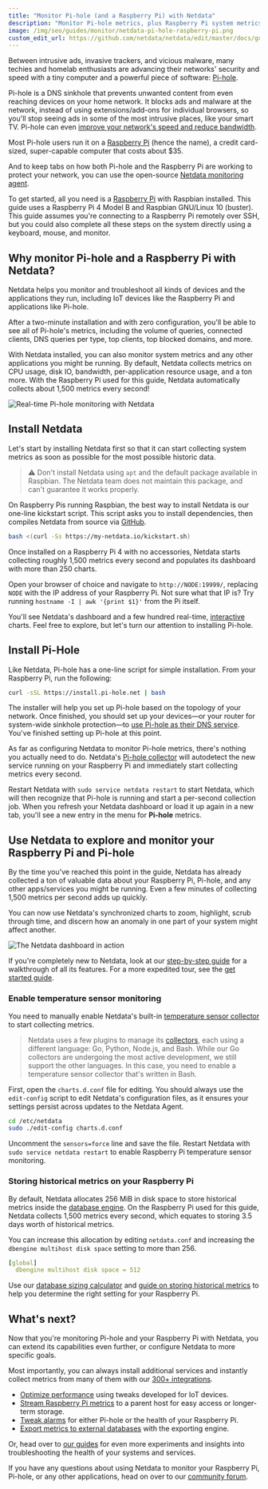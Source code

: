 ```yaml
---
title: "Monitor Pi-hole (and a Raspberry Pi) with Netdata"
description: "Monitor Pi-hole metrics, plus Raspberry Pi system metrics, in minutes and completely for free with Netdata's open-source monitoring agent."
image: /img/seo/guides/monitor/netdata-pi-hole-raspberry-pi.png
custom_edit_url: https://github.com/netdata/netdata/edit/master/docs/guides/monitor/pi-hole-raspberry-pi.md
---
```




Between intrusive ads, invasive trackers, and vicious malware, many techies and homelab enthusiasts are advancing their
networks' security and speed with a tiny computer and a powerful piece of software: [Pi-hole](https://pi-hole.net/).

Pi-hole is a DNS sinkhole that prevents unwanted content from even reaching devices on your home network. It blocks ads
and malware at the network, instead of using extensions/add-ons for individual browsers, so you'll stop seeing ads in
some of the most intrusive places, like your smart TV. Pi-hole can even [improve your network's speed and reduce
bandwidth](https://discourse.pi-hole.net/t/will-pi-hole-slow-down-my-network/2048).

Most Pi-hole users run it on a [Raspberry Pi](https://www.raspberrypi.org/products/raspberry-pi-4-model-b/) (hence the
name), a credit card-sized, super-capable computer that costs about $35.

And to keep tabs on how both Pi-hole and the Raspberry Pi are working to protect your network, you can use the
open-source [Netdata monitoring agent](https://github.com/netdata/netdata). 

To get started, all you need is a [Raspberry Pi](https://www.raspberrypi.org/products/raspberry-pi-4-model-b/) with
Raspbian installed. This guide uses a Raspberry Pi 4 Model B and Raspbian GNU/Linux 10 (buster). This guide assumes
you're connecting to a Raspberry Pi remotely over SSH, but you could also complete all these steps on the system
directly using a keyboard, mouse, and monitor.

## Why monitor Pi-hole and a Raspberry Pi with Netdata?

Netdata helps you monitor and troubleshoot all kinds of devices and the applications they run, including IoT devices
like the Raspberry Pi and applications like Pi-hole.

After a two-minute installation and with zero configuration, you'll be able to see all of Pi-hole's metrics, including
the volume of queries, connected clients, DNS queries per type, top clients, top blocked domains, and more.

With Netdata installed, you can also monitor system metrics and any other applications you might be running. By default,
Netdata collects metrics on CPU usage, disk IO, bandwidth, per-application resource usage, and a ton more. With the
Raspberry Pi used for this guide, Netdata automatically collects about 1,500 metrics every second!

![Real-time Pi-hole monitoring with
Netdata](https://user-images.githubusercontent.com/1153921/90447745-c8fe9600-e098-11ea-8a57-4f07339f002b.png)

## Install Netdata

Let's start by installing Netdata first so that it can start collecting system metrics as soon as possible for the most
possible historic data.

> ⚠️ Don't install Netdata using `apt` and the default package available in Raspbian. The Netdata team does not maintain
> this package, and can't guarantee it works properly.

On Raspberry Pis running Raspbian, the best way to install Netdata is our one-line kickstart script. This script asks
you to install dependencies, then compiles Netdata from source via [GitHub](https://github.com/netdata/netdata).

```bash
bash <(curl -Ss https://my-netdata.io/kickstart.sh)
```

Once installed on a Raspberry Pi 4 with no accessories, Netdata starts collecting roughly 1,500 metrics every second and
populates its dashboard with more than 250 charts.

Open your browser of choice and navigate to `http://NODE:19999/`, replacing `NODE` with the IP address of your Raspberry
Pi. Not sure what that IP is? Try running `hostname -I | awk '{print $1}'` from the Pi itself.

You'll see Netdata's dashboard and a few hundred real-time,
[interactive](/guides/step-by-step/step-02#interact-with-charts) charts. Feel free to
explore, but let's turn our attention to installing Pi-hole.

## Install Pi-Hole

Like Netdata, Pi-hole has a one-line script for simple installation. From your Raspberry Pi, run the following:

```bash
curl -sSL https://install.pi-hole.net | bash
```

The installer will help you set up Pi-hole based on the topology of your network. Once finished, you should set up your
devices—or your router for system-wide sinkhole protection—to [use Pi-hole as their DNS
service](https://discourse.pi-hole.net/t/how-do-i-configure-my-devices-to-use-pi-hole-as-their-dns-server/245). You've
finished setting up Pi-hole at this point.

As far as configuring Netdata to monitor Pi-hole metrics, there's nothing you actually need to do. Netdata's [Pi-hole
collector](/docs/agent/collectors/go.d.plugin/modules/pihole) will autodetect the new service
running on your Raspberry Pi and immediately start collecting metrics every second.

Restart Netdata with `sudo service netdata restart` to start Netdata, which will then recognize that Pi-hole is running
and start a per-second collection job. When you refresh your Netdata dashboard or load it up again in a new tab, you'll
see a new entry in the menu for **Pi-hole** metrics.

## Use Netdata to explore and monitor your Raspberry Pi and Pi-hole

By the time you've reached this point in the guide, Netdata has already collected a ton of valuable data about your
Raspberry Pi, Pi-hole, and any other apps/services you might be running. Even a few minutes of collecting 1,500 metrics
per second adds up quickly.

You can now use Netdata's synchronized charts to zoom, highlight, scrub through time, and discern how an anomaly in one
part of your system might affect another.

![The Netdata dashboard in
action](https://user-images.githubusercontent.com/1153921/80827388-b9fee100-8b98-11ea-8f60-0d7824667cd3.gif)

If you're completely new to Netdata, look at our [step-by-step guide](/guides/step-by-step/step-00) for a
walkthrough of all its features. For a more expedited tour, see the [get started guide](/docs/agent/getting-started).

### Enable temperature sensor monitoring

You need to manually enable Netdata's built-in [temperature sensor
collector](/docs/agent/collectors/charts.d.plugin/sensors) to start collecting metrics.

> Netdata uses a few plugins to manage its [collectors](/docs/agent/collectors/reference), each using a different language: Go,
> Python, Node.js, and Bash. While our Go collectors are undergoing the most active development, we still support the
> other languages. In this case, you need to enable a temperature sensor collector that's written in Bash.

First, open the `charts.d.conf` file for editing. You should always use the `edit-config` script to edit Netdata's
configuration files, as it ensures your settings persist across updates to the Netdata Agent.

```bash
cd /etc/netdata
sudo ./edit-config charts.d.conf
```

Uncomment the `sensors=force` line and save the file. Restart Netdata with `sudo service netdata restart` to enable
Raspberry Pi temperature sensor monitoring.

### Storing historical metrics on your Raspberry Pi

By default, Netdata allocates 256 MiB in disk space to store historical metrics inside the [database
engine](/docs/agent/database/engine). On the Raspberry Pi used for this guide, Netdata collects 1,500 metrics every
second, which equates to storing 3.5 days worth of historical metrics.

You can increase this allocation by editing `netdata.conf` and increasing the `dbengine multihost disk space` setting to
more than 256.

```yaml
[global]
  dbengine multihost disk space = 512
```

Use our [database sizing
calculator](/docs/store/change-metrics-storage#calculate-the-system-resources-ram-disk-space-needed-to-store-metrics)
and [guide on storing historical metrics](/guides/longer-metrics-storage) to help you determine the right
setting for your Raspberry Pi.

## What's next?

Now that you're monitoring Pi-hole and your Raspberry Pi with Netdata, you can extend its capabilities even further, or
configure Netdata to more specific goals.

Most importantly, you can always install additional services and instantly collect metrics from many of them with our
[300+ integrations](/docs/agent/collectors/collectors).

-   [Optimize performance](/guides/configure/performance) using tweaks developed for IoT devices.
-   [Stream Raspberry Pi metrics](/docs/agent/streaming) to a parent host for easy access or longer-term storage.
-   [Tweak alarms](/docs/agent/health/quickstart) for either Pi-hole or the health of your Raspberry Pi.
-   [Export metrics to external databases](/docs/agent/exporting) with the exporting engine.

Or, head over to [our guides](/guides/) for even more experiments and insights into
troubleshooting the health of your systems and services.

If you have any questions about using Netdata to monitor your Raspberry Pi, Pi-hole, or any other applications, head on
over to our [community forum](https://community.netdata.cloud/).


